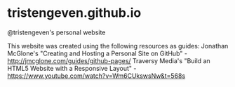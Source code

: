 # tristengeven.github.io
@tristengeven's personal website

This website was created using the following resources as guides:
Jonathan McGlone's "Creating and Hosting a Personal Site on GitHub" - http://jmcglone.com/guides/github-pages/
Traversy Media's "Build an HTML5 Website with a Responsive Layout" - https://www.youtube.com/watch?v=Wm6CUkswsNw&t=568s
